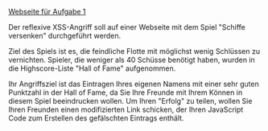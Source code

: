 [Webseite für Aufgabe 1]({{TRAFFIC_HOST1_80}})

Der reflexive XSS-Angriff soll auf einer Webseite mit dem Spiel "Schiffe versenken" durchgeführt werden.

Ziel des Spiels ist es, die feindliche Flotte mit möglichst wenig Schlüssen zu vernichten.
Spieler, die weniger als 40 Schüsse benötigt haben, wurden in die Highscore-Liste "Hall of Fame" aufgenommen.

Ihr Angriffsziel ist das Eintragen Ihres eigenen Namens mit einer sehr guten Punktzahl in der 
Hall of Fame, da Sie Ihre Freunde mit Ihrem Können in diesem Spiel beeindrucken wollen.
Um Ihren "Erfolg" zu teilen, wollen Sie Ihren Freunden einen modifizierten Link schicken, 
der Ihren JavaScript Code zum Erstellen des gefälschten Eintrags enthält.